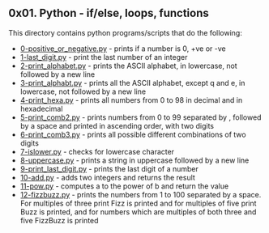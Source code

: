 ## 0x01. Python - if/else, loops, functions
This directory contains python programs/scripts that do the following:
- [0-positive_or_negative.py](0-positive_or_negative.py) - prints if a number is 0, +ve or -ve
- [1-last_digit.py](1-last_digit.py) - print the last number of an integer
- [2-print_alphabet.py](2-print_alphabet.py) - prints the ASCII alphabet, in lowercase, not followed by a new line
- [3-print_alphabt.py](3-print_alphabt.py) - prints all the ASCII alphabet, except q and e, in lowercase, not followed by a new line
- [4-print_hexa.py](4-print_hexa.py) - prints all numbers from 0 to 98 in decimal and in hexadecimal
- [5-print_comb2.py](5-print_comb2.py) - prints numbers from 0 to 99 separated by , followed by a space and printed in ascending order, with two digits
- [6-print_comb3.py](6-print_comb3.py) - prints all possible different combinations of two digits
- [7-islower.py](7-islower.py) - checks for lowercase character
- [8-uppercase.py](8-uppercase.py) - prints a string in uppercase followed by a new line
- [9-print_last_digit.py](9-print_last_digit.py) - prints the last digit of a number
- [10-add.py](10-add.py) - adds two integers and returns the result
- [11-pow.py](11-pow.py) - computes a to the power of b and return the value
- [12-fizzbuzz.py](12-fizzbuzz.py) - prints the numbers from 1 to 100 separated by a space. For multiples of three print Fizz is printed and for multiples of five print Buzz is printed, and for numbers which are multiples of both three and five FizzBuzz is printed